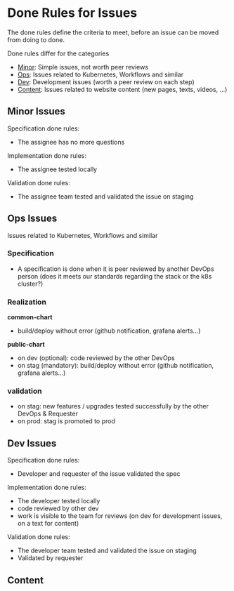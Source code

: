 # Done Rules for Issues 

The done rules define the criteria to meet, before an issue can be moved from doing to done.

Done rules differ for the categories

- [Minor](#minor-issues): Simple issues, not worth peer reviews
- [Ops](#ops-issues): Issues related to Kubernetes, Workflows and similar
- [Dev](#dev-issues): Development issues (worth a peer review on each step)
- [Content](#content): Issues related to website content (new pages, texts, videos, ...)

## Minor Issues

Specification done rules: 

- The assignee has no more questions

Implementation done rules: 

- The assignee tested locally

Validation done rules: 

- The assignee team tested and validated the issue on staging

## Ops Issues

Issues related to Kubernetes, Workflows and similar

### Specification
- A specification is done when it is peer reviewed by another DevOps person (does it meets our standards regarding the stack or the k8s cluster?)

### Realization
**common-chart**
- build/deploy without error (github notification, grafana alerts...)


**public-chart**
- on dev (optional): code reviewed by the other DevOps
- on stag (mandatory): build/deploy without error (github notification, grafana alerts...)

### validation
- on stag: new features / upgrades tested successfully by the other DevOps & Requester
- on prod: stag is promoted to prod


## Dev Issues

Specification done rules: 

- Developer and requester of the issue validated the spec

Implementation done rules: 

- The developer tested locally
- code reviewed by other dev
- work is visible to the team for reviews (on dev for development issues, on a text for content)

Validation done rules: 

- The developer team tested and validated the issue on staging
- Validated by requester

## Content
